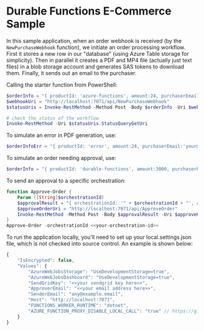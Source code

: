 # Durable Functions E-Commerce Sample

In this sample application, when an order webhook is received (by the `NewPurchaseWebhook` function), we initiate an order processing workflow.
First it stores a new row in our "database" (using Azure Table storage for simplicity). Then in parallel it creates a PDF and MP4 file (actually just text files) in a blob storage account and generates SAS tokens to download them. Finally, it sends out an email to the purchaser. 


Calling the starter function from PowerShell: 

```powershell
$orderInfo = "{ productId: 'azure-functions', amount:24, purchaserEmail:'your@email.com' }"
$webhookUri = "http://localhost:7071/api/NewPurchaseWebhook"
$statusUris = Invoke-RestMethod -Method Post -Body $orderInfo -Uri $webhookUri

# check the status of the workflow
Invoke-RestMethod -Uri $statusUris.StatusQueryGetUri
```

To simulate an error in PDF generation, use:
```powershell
$orderInfoErr = "{ productId: 'error', amount:24, purchaserEmail:'your@email.com' }"
```

To simulate an order needing approval, use:

```powershell
$orderInfo = "{ productId: 'durable-functions', amount:3000, purchaserEmail:'your@email.com' }"
```

To send an approval to a specific orchestration:

```powershell
function Approve-Order {
    Param ([String]$orchestrationId)
    $approvalResult = "{ orchestrationId: '" + $orchestrationId + "', approved:true }"
    $approveOrderUri = "http://localhost:7071/api/ApproveOrder"
    Invoke-RestMethod -Method Post -Body $approvalResult -Uri $approveOrderUri
}
Approve-Order -orchestrationId <<your-orchestration-id>>
```

To run the application locally, you'll need to set up your local.settings.json file, which is not checked into source control. An example is shown below:

```javascript
{
    "IsEncrypted": false,
    "Values": {
        "AzureWebJobsStorage": "UseDevelopmentStorage=true",
        "AzureWebJobsDashboard": "UseDevelopmentStorage=true",
        "SendGridKey": "<<your sendgrid key here>>",
        "ApproverEmail": "<<your email address here>>",
        "SenderEmail": "any@example.email",
        "Host": "http://localhost:7071",
        "FUNCTIONS_WORKER_RUNTIME": "dotnet",
        "AZURE_FUNCTION_PROXY_DISABLE_LOCAL_CALL": "true" // https://github.com/Azure/azure-functions-core-tools/issues/319
    }
}
```